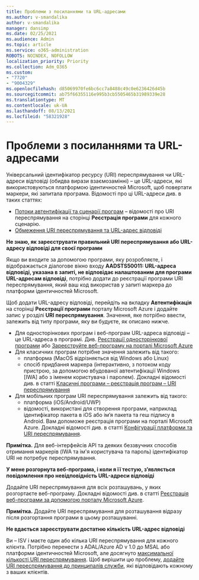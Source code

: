 ```yaml
---
title: Проблеми з посиланнями та URL-адресами
ms.author: v-smandalika
author: v-smandalika
manager: dansimp
ms.date: 02/25/2021
ms.audience: Admin
ms.topic: article
ms.service: o365-administration
ROBOTS: NOINDEX, NOFOLLOW
localization_priority: Priority
ms.collection: Adm_O365
ms.custom:
- "7720"
- "9004329"
ms.openlocfilehash: d85069970fe6bc6cc7a8488c49c0e6236426d45b
ms.sourcegitcommit: ab75f66355116e995b3cb5505465b31989339e28
ms.translationtype: MT
ms.contentlocale: uk-UA
ms.lasthandoff: 08/13/2021
ms.locfileid: "58321928"
---
```

# <a name="issues-with-links-and-urls"></a>Проблеми з посиланнями та URL-адресами

Універсальний ідентифікатор ресурсу (URI) переспрямування чи URL-адреси відповіді (обидва вирази взаємозамінні) – це URL-адреси, які використовуються платформою ідентичностей Microsoft, щоб повертати маркери, які запитала програма. Відомості про ці URL-адреси див. в таких статтях:

- [Потоки автентифікації та сценарії програм](https://docs.microsoft.com/azure/active-directory/develop/authentication-flows-app-scenarios) – відомості про URI переспрямування на сторінці **Реєстрація програми** для кожного сценарію.
- [Обмеження URI переспрямування та URL-адрес відповіді](https://docs.microsoft.com/azure/active-directory/develop/reply-url)

**Не знаю, як зареєструвати правильний URI переспрямування або URL-адресу відповіді для своєї програми**

Якщо ви входите за допомогою програми, яку розробляєте, і відображається діалогове вікно входу **AADSTS50011: URL-адреса відповіді, указана в запиті, не відповідає налаштованим для програми URL-адресам відповіді<your app ID>**, потрібно додати до реєстрації програми URI переспрямування, який ваш код використав у запиті маркера до платформи ідентичностей Microsoft.

Щоб додати URL-адресу відповіді, перейдіть на вкладку **Автентифікація** на сторінці **Реєстрації програми** порталу Microsoft Azure і додайте запис у розділі **URI переспрямування**. Значення, яке потрібно ввести, залежить від типу програми, яку ви будуєте, як описано нижче.

- Для односторінкових програм і веб-програм URL-адреса відповіді – це URL-адреса в програмі. Див. [Реєстрації односторінкової програми](https://docs.microsoft.com/azure/active-directory/develop/scenario-spa-app-registration#register-a-redirect-uri) або [Зареєструйте веб-програму на порталі Microsoft Azure](https://docs.microsoft.com/azure/active-directory/develop/scenario-web-app-sign-user-app-registration?tabs=aspnetcore#register-an-app-using-azure-portal)
- Для класичних програм потрібне значення залежить від такого:
    - платформа (MacOS відрізняється від Windows або Linux)
    - спосіб придбання маркера (інтерактивно, з потоком коду пристрою, за допомогою вбудованої автентифікації Windows [IWA] або з іменем користувача і паролем).
    Докладні відомості див. в статті [Класичні програми – реєстрація програм – URІ переспрямування](https://docs.microsoft.com/azure/active-directory/develop/scenario-desktop-app-registration#redirect-uris)
- Для мобільних програм URI переспрямування залежить від такого:
    - платформа (iOS/Android/UWP)
    - відомості, використані для створення програми, наприклад ідентифікатор пакета в iOS або ім’я пакета та геш підпису в Android. Вам допоможе реєстрація програми на порталі Microsoft Azure. Докладні відомості див. в статті [Конфігурації платформи та URI переспрямування](https://docs.microsoft.com/azure/active-directory/develop/scenario-mobile-app-registration#platform-configuration-and-redirect-uris).

**Примітка.** Для веб-інтерфейсів API та деяких беззвучних способів отримання маркерів (IWA та ім'я користувача та пароль) ідентифікатор URI не потребує переспрямування.

**У мене розгорнута веб-програма, і коли я її тестую, з’являється повідомлення про невідповідність URL-адреси відповіді**

Додайте URI переспрямування для всіх розташувань, у яких розгортаєте веб-програму. Докладні відомості див. в статті [Реєстрація веб-програми за допомогою порталу Microsoft Azure](https://docs.microsoft.com/azure/active-directory/develop/scenario-web-app-sign-user-app-registration).

**Примітка.** Додайте URI переспрямування для розташування відразу після розгортання програми в цьому розташуванні.

**Не вдається зареєструвати достатню кількість URL-адрес відповіді**

Ви – ISV і маєте один або кілька URI переспрямування для кожного клієнта. Потрібно перенести з ADAL/Azure AD v 1.0 до MSAL або платформи ідентичностей Microsoft, але досягнуто [максимальної кількості URI переспрямування](https://docs.microsoft.com/azure/active-directory/develop/reply-url#maximum-number-of-redirect-uris). Щоб вирішити цю проблему, [додайте URI переспрямування до принципалів служби](https://docs.microsoft.com/azure/active-directory/develop/reply-url#add-redirect-uris-to-service-principals), які відповідають кожному з ваших клієнтів.
